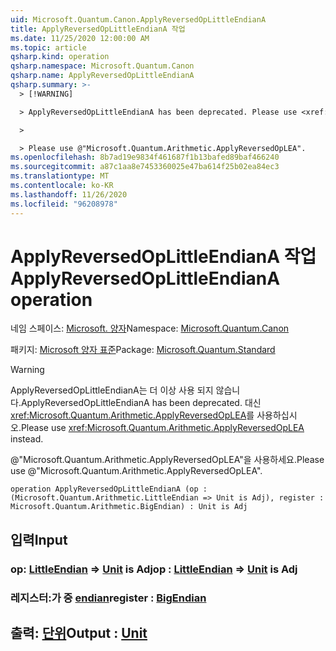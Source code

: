 ```yaml
---
uid: Microsoft.Quantum.Canon.ApplyReversedOpLittleEndianA
title: ApplyReversedOpLittleEndianA 작업
ms.date: 11/25/2020 12:00:00 AM
ms.topic: article
qsharp.kind: operation
qsharp.namespace: Microsoft.Quantum.Canon
qsharp.name: ApplyReversedOpLittleEndianA
qsharp.summary: >-
  > [!WARNING]

  > ApplyReversedOpLittleEndianA has been deprecated. Please use <xref:Microsoft.Quantum.Arithmetic.ApplyReversedOpLEA> instead.

  >

  > Please use @"Microsoft.Quantum.Arithmetic.ApplyReversedOpLEA".
ms.openlocfilehash: 8b7ad19e9834f461687f1b13bafed89baf466240
ms.sourcegitcommit: a87c1aa8e7453360025e47ba614f25b02ea84ec3
ms.translationtype: MT
ms.contentlocale: ko-KR
ms.lasthandoff: 11/26/2020
ms.locfileid: "96208978"
---
```

# <a name="applyreversedoplittleendiana-operation"></a><span data-ttu-id="db386-102">ApplyReversedOpLittleEndianA 작업</span><span class="sxs-lookup"><span data-stu-id="db386-102">ApplyReversedOpLittleEndianA operation</span></span>

<span data-ttu-id="db386-103">네임 스페이스: [Microsoft. 양자](xref:Microsoft.Quantum.Canon)</span><span class="sxs-lookup"><span data-stu-id="db386-103">Namespace: [Microsoft.Quantum.Canon](xref:Microsoft.Quantum.Canon)</span></span>

<span data-ttu-id="db386-104">패키지: [Microsoft 양자 표준](https://nuget.org/packages/Microsoft.Quantum.Standard)</span><span class="sxs-lookup"><span data-stu-id="db386-104">Package: [Microsoft.Quantum.Standard](https://nuget.org/packages/Microsoft.Quantum.Standard)</span></span>


> [!WARNING]
> <span data-ttu-id="db386-105">ApplyReversedOpLittleEndianA는 더 이상 사용 되지 않습니다.</span><span class="sxs-lookup"><span data-stu-id="db386-105">ApplyReversedOpLittleEndianA has been deprecated.</span></span> <span data-ttu-id="db386-106">대신 <xref:Microsoft.Quantum.Arithmetic.ApplyReversedOpLEA>를 사용하십시오.</span><span class="sxs-lookup"><span data-stu-id="db386-106">Please use <xref:Microsoft.Quantum.Arithmetic.ApplyReversedOpLEA> instead.</span></span>
>
> <span data-ttu-id="db386-107">@"Microsoft.Quantum.Arithmetic.ApplyReversedOpLEA"을 사용하세요.</span><span class="sxs-lookup"><span data-stu-id="db386-107">Please use @"Microsoft.Quantum.Arithmetic.ApplyReversedOpLEA".</span></span>



```qsharp
operation ApplyReversedOpLittleEndianA (op : (Microsoft.Quantum.Arithmetic.LittleEndian => Unit is Adj), register : Microsoft.Quantum.Arithmetic.BigEndian) : Unit is Adj
```


## <a name="input"></a><span data-ttu-id="db386-108">입력</span><span class="sxs-lookup"><span data-stu-id="db386-108">Input</span></span>

### <a name="op--littleendian--unit--is-adj"></a><span data-ttu-id="db386-109">op: [LittleEndian](xref:Microsoft.Quantum.Arithmetic.LittleEndian) => [Unit](xref:microsoft.quantum.lang-ref.unit)  is Adj</span><span class="sxs-lookup"><span data-stu-id="db386-109">op : [LittleEndian](xref:Microsoft.Quantum.Arithmetic.LittleEndian) => [Unit](xref:microsoft.quantum.lang-ref.unit)  is Adj</span></span>




### <a name="register--bigendian"></a><span data-ttu-id="db386-110">레지스터:가 중 [endian](xref:Microsoft.Quantum.Arithmetic.BigEndian)</span><span class="sxs-lookup"><span data-stu-id="db386-110">register : [BigEndian](xref:Microsoft.Quantum.Arithmetic.BigEndian)</span></span>





## <a name="output--unit"></a><span data-ttu-id="db386-111">출력: [단위](xref:microsoft.quantum.lang-ref.unit)</span><span class="sxs-lookup"><span data-stu-id="db386-111">Output : [Unit](xref:microsoft.quantum.lang-ref.unit)</span></span>

